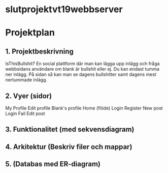 # slutprojektvt19webbserver

# Projektplan

## 1. Projektbeskrivning
IsThisBullshit? En social plattform där man kan lägga upp inlägg och fråga webbsidans användare om blank är bullshit eller ej. Du kan endast tumma ner inlägg. På sidan så kan man se dagens bullshitter samt dagens mest nertummade inlägg.
## 2. Vyer (sidor)
My Profile
Edit profile
Blank's profile 
Home (flöde)
Login
Register
New post
Login Fail
Edit post
## 3. Funktionalitet (med sekvensdiagram)
## 4. Arkitektur (Beskriv filer och mappar)
## 5. (Databas med ER-diagram)
